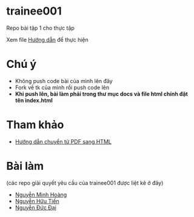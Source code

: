 # trainee001
Repo bài tập 1 cho thực tập

Xem file [Hướng dẫn](https://github.com/colombo-trainee/trainee001/blob/master/requirements/hướng%20dẫn.md) để thực hiện

# Chú ý

+ Không push code bài của mình lên đây
+ Fork về tk của mình rồi push code lên
+ **Khi push lên, bài làm phải trong thư mục docs và file html chính đặt tên index.html**

# Tham khảo

+ [Hướng dẫn chuyển từ PDF sang HTML](https://www.izwebz.com/search/?q=PSD+sang+HTML&cx=014821440840817908112%3Atm2aqsqxgka&cof=FORID%3A10&ie=UTF-8&filter=0&siteurl=)

# Bài làm
(các repo giải quyết yêu cầu của trainee001 được liệt kê ở đây)

+ [Nguyễn Minh Hoàng](https://github.com/colombo-trainee/hoangnm001)
+ [Nguyễn Hữu Tiến](https://github.com/colombo-trainee/tiennh001)
+ [Nguyễn Đức Đại](https://github.com/colombo-trainee/daind001)
